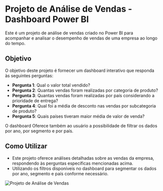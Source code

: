 # Projeto de Análise de Vendas - Dashboard Power BI

Este é um projeto de análise de vendas criado no Power BI para acompanhar e analisar o desempenho de vendas de uma empresa ao longo do tempo.

## Objetivo

O objetivo deste projeto é fornecer um dashboard interativo que responda às seguintes perguntas:

- **Pergunta 1**: Qual o valor total vendido?
- **Pergunta 2**: Quantas vendas foram realizadas por categoria de produto?
- **Pergunta 3**: Quantas vendas foram realizadas por país considerando a prioridade de entrega?
- **Pergunta 4**: Qual foi a média de desconto nas vendas por subcategoria de produto?
- **Pergunta 5**: Quais países tiveram maior média de valor de venda?

O dashboard Oferece também ao usuário a possibilidade de filtrar os dados por ano, por segmento e por país.

## Como Utilizar

- Este projeto oferece análises detalhadas sobre as vendas da empresa, respondendo às perguntas específicas mencionadas acima.
- Utilizando os filtros disponíveis no dashboard para segmentar os dados por ano, segmento e país conforme necessário.

![Projeto de Análise de Vendas](assets/dasboard_analitico%20de%20vendas%20globais.png)
